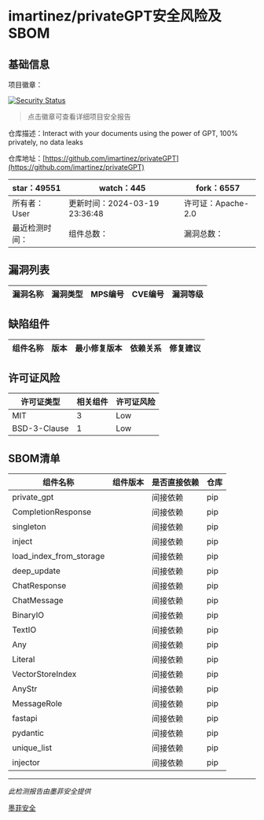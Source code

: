 # imartinez/privateGPT安全风险及SBOM

## 基础信息

项目徽章：

[![Security Status](https://www.murphysec.com/platform3/v31/badge/1770158046166327296.svg)](https://www.murphysec.com/console/report/1691513914738495488/1770158046166327296)

> 点击徽章可查看详细项目安全报告

仓库描述：Interact with your documents using the power of GPT, 100% privately, no data leaks

仓库地址：[https://github.com/imartinez/privateGPT](https://github.com/imartinez/privateGPT)

| star：49551 | watch：445 | fork：6557 |
| ----------- | -------------- | ------------ |
| 所有者：User | 更新时间：2024-03-19 23:36:48 | 许可证：Apache-2.0 |
| 最近检测时间： | 组件总数： | 漏洞总数： |




## 漏洞列表

| 漏洞名称 | 漏洞类型 | MPS编号 | CVE编号 | 漏洞等级 |
| ------- | ------ | ------- | ------ | ----- |





## 缺陷组件

| 组件名称 | 版本 | 最小修复版本 | 依赖关系 | 修复建议 |
| -------- | ---- | ------------ | -------- | -------- |





## 许可证风险

| 许可证类型 | 相关组件 | 许可证风险 |
| ---------- | -------- | ---------- |
|MIT|3|Low|
|BSD-3-Clause|1|Low|




## SBOM清单

| 组件名称 | 组件版本 | 是否直接依赖 | 仓库 |
| -------- | -------- | ------------ | ---- |
|private_gpt||间接依赖|pip|
|CompletionResponse||间接依赖|pip|
|singleton||间接依赖|pip|
|inject||间接依赖|pip|
|load_index_from_storage||间接依赖|pip|
|deep_update||间接依赖|pip|
|ChatResponse||间接依赖|pip|
|ChatMessage||间接依赖|pip|
|BinaryIO||间接依赖|pip|
|TextIO||间接依赖|pip|
|Any||间接依赖|pip|
|Literal||间接依赖|pip|
|VectorStoreIndex||间接依赖|pip|
|AnyStr||间接依赖|pip|
|MessageRole||间接依赖|pip|
|fastapi||间接依赖|pip|
|pydantic||间接依赖|pip|
|unique_list||间接依赖|pip|
|injector||间接依赖|pip|


------

*此检测报告由墨菲安全提供*

[墨菲安全](www.murphysec.com)